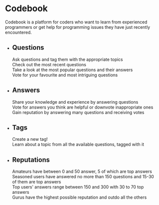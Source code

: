 <h1> Codebook </h1>

<p> Codebook is a platform for coders who want to learn from experienced programmers or get help for programming issues they have
just recently encountered.
</p>

<ul>
  <li> 
    <h2>Questions</h2>
    <p> 
        Ask questions and tag them with the appropriate topics
        <br>
        Check out the most recent questions
        <br>
        Take a look at the most popular questions and their answers
        <br>
        Vote for your favourite and most intriguing questions
    <p/>
  </li>
  <li> 
    <h2>Answers</h2>
    <p> 
        Share your knowledge and experience by answering questions
        <br>
        Vote for answers you think are helpful or downvote inappropriate ones
        <br>
        Gain reputation by answering many questions and receiving votes
    <p/>
  </li>
  <li> 
    <h2>Tags</h2>
    <p> 
        Create a new tag!
        <br>
        Learn about a topic from all the available questions, tagged with it
    <p/>
  </li>
  <li> 
    <h2>Reputations</h2>
    <p> 
        Amateurs have between 0 and 50 answer, 5 of which are top answers
        <br>
        Seasoned users have answered no more than 150 questions and 15-30 of them are top answers
        <br>
        Top users' answers range between 150 and 300 with 30 to 70 top answers
        <br>
        Gurus have the highest possible reputation and outdo all the others
    <p/>
  </li>
<ul/>
